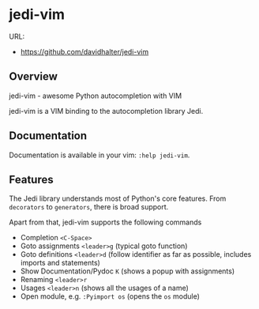 # jedi-vim

URL:

- https://github.com/davidhalter/jedi-vim


## Overview

jedi-vim - awesome Python autocompletion with VIM

jedi-vim is a VIM binding to the autocompletion library Jedi.

## Documentation

Documentation is available in your vim: `:help jedi-vim`.

## Features

The Jedi library understands most of Python's core features. From `decorators` to `generators`, there is broad support.

Apart from that, jedi-vim supports the following commands

- Completion `<C-Space>`
- Goto assignments `<leader>g` (typical goto function)
- Goto definitions `<leader>d` (follow identifier as far as possible, includes imports and statements)
- Show Documentation/Pydoc `K` (shows a popup with assignments)
- Renaming `<leader>r`
- Usages `<leader>n` (shows all the usages of a name)
- Open module, e.g. `:Pyimport os` (opens the `os` module)





